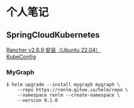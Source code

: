 # 个人笔记

## SpringCloudKubernetes
<a href="/doc/rancher/install/v2.6.9/Ubuntu.html" target="_blank">Rancher v2.6.9 安装（Ubuntu 22.04）</a>  
<a href="/doc/KubeConfig.html" target="_blank">KubeConfig</a>  

### MyGraph
	$ helm upgrade --install mygraph mygraph \
        --repo https://renlm.gitee.io/helm/repo \
        --namespace renlm --create-namespace \
        --version 0.1.0
